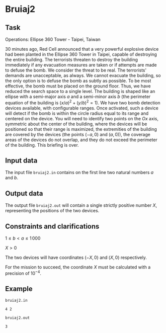# Bruiaj2

## Task

Operations: Ellipse 360 Tower - Taipei, Taiwan

30 minutes ago, Red Cell announced that a very powerful explosive device had been planted in the Ellipse 360 Tower in Taipei, capable of destroying the entire building. The terrorists threaten to destroy the building immediately if any evacuation measures are taken or if attempts are made to defuse the bomb. We consider the threat to be real. The terrorists' demands are unacceptable, as always. We cannot evacuate the building, so the only option is to defuse the bomb as subtly as possible. To be most effective, the bomb must be placed on the ground floor. Thus, we have reduced the search space to a single level. The building is shaped like an ellipse with a semi-major axis $a$ and a semi-minor axis $b$ (the perimeter equation of the building is $(x / a)^2 + (y / b)^2 = 1$). We have two bomb detection devices available, with configurable ranges. Once activated, such a device will detect if the bomb is within the circle radius equal to its range and centered on the device. You will need to identify two points on the $Ox$ axis, symmetric about the center of the building, where the devices will be positioned so that their range is maximized, the extremities of the building are covered by the devices (the points $(-a, 0)$ and $(a, 0)$), the coverage areas of the devices do not overlap, and they do not exceed the perimeter of the building. This briefing is over.

## Input data

The input file `bruiaj2.in` contains on the first line two natural numbers $a$ and $b$.

## Output data

The output file `bruiaj2.out` will contain a single strictly positive number $X$, representing the positions of the two devices.

## Constraints and clarifications

$1 \leq b < a \leq 1\,000$

$X > 0$

The two devices will have coordinates $(-X, 0)$ and $(X, 0)$ respectively.

For the mission to succeed, the coordinate $X$ must be calculated with a precision of $10^{-4}$.

## Example

`bruiaj2.in`
```
4 2
```

`bruiaj2.out`
```
3
```